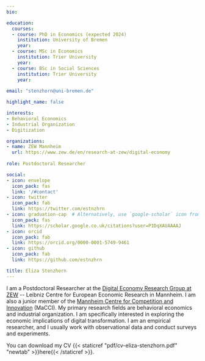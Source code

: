 ```yaml
---
bio: 

education:
  courses: 
  - course: PhD in Economics (expected 2024)
    institution: University of Bremen
    year:
  - course: MSc in Economics
    institution: Trier University
    year: 
  - course: BSc in Social Sciences
    institution: Trier University
    year: 
    
email: "stenzhorn@uni-bremen.de"

highlight_name: false

interests:
- Behavioral Economics
- Industrial Organization
- Digitization

organizations:
- name: ZEW Mannheim
  url: https://www.zew.de/en/research-at-zew/digital-economy
  
role: Postdoctoral Researcher

social:
- icon: envelope
  icon_pack: fas
  link: '/#contact'
- icon: twitter
  icon_pack: fab
  link: https://twitter.com/estnzhrn
- icon: graduation-cap  # Alternatively, use `google-scholar` icon from `ai` icon pack
  icon_pack: fas
  link: https://scholar.google.co.uk/citations?user=P1DqXAUAAAAJ
- icon: orcid
  icon_pack: fab
  link: https://orcid.org/0000-0001-5749-9461
- icon: github
  icon_pack: fab
  link: https://github.com/estnzhrn

title: Eliza Stenzhorn
---
```


I am a Postdoctoral Researcher at the [Digital Economy Research Group at ZEW](https://www.zew.de/en/research-at-zew/digital-economy#) -- Leibniz Centre for European Economic Research in Mannheim. I am also a junior member of the [Mannheim Centre for Competition and Innovation](https://www.macci-mannheim.eu/macci-mannheim-centre-for-competition-and-innovation/home) (MaCCI). My primary research fields are behavioral economics and industrial organization. I am specifically interested in exploring the economic implications of digital transformation. I am an empirical researcher, and I usually work with observational data and conduct surveys and experiments.

You can download my CV {{< staticref "pdf/cv-eliza-stenzhorn.pdf" "newtab" >}}here{{< /staticref >}}.

